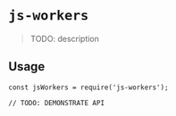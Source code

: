 # `js-workers`

> TODO: description

## Usage

```
const jsWorkers = require('js-workers');

// TODO: DEMONSTRATE API
```
